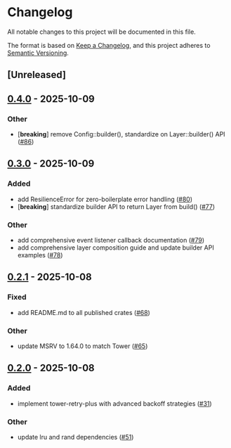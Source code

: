 # Changelog

All notable changes to this project will be documented in this file.

The format is based on [Keep a Changelog](https://keepachangelog.com/en/1.0.0/),
and this project adheres to [Semantic Versioning](https://semver.org/spec/v2.0.0.html).

## [Unreleased]

## [0.4.0](https://github.com/joshrotenberg/tower-resilience/compare/tower-resilience-retry-v0.3.0...tower-resilience-retry-v0.4.0) - 2025-10-09

### Other

- [**breaking**] remove Config::builder(), standardize on Layer::builder() API ([#86](https://github.com/joshrotenberg/tower-resilience/pull/86))

## [0.3.0](https://github.com/joshrotenberg/tower-resilience/compare/tower-resilience-retry-v0.2.1...tower-resilience-retry-v0.3.0) - 2025-10-09

### Added

- add ResilienceError for zero-boilerplate error handling ([#80](https://github.com/joshrotenberg/tower-resilience/pull/80))
- [**breaking**] standardize builder API to return Layer from build() ([#77](https://github.com/joshrotenberg/tower-resilience/pull/77))

### Other

- add comprehensive event listener callback documentation ([#79](https://github.com/joshrotenberg/tower-resilience/pull/79))
- add comprehensive layer composition guide and update builder API examples ([#78](https://github.com/joshrotenberg/tower-resilience/pull/78))

## [0.2.1](https://github.com/joshrotenberg/tower-resilience/compare/tower-resilience-retry-v0.2.0...tower-resilience-retry-v0.2.1) - 2025-10-08

### Fixed

- add README.md to all published crates ([#68](https://github.com/joshrotenberg/tower-resilience/pull/68))

### Other

- update MSRV to 1.64.0 to match Tower ([#65](https://github.com/joshrotenberg/tower-resilience/pull/65))

## [0.2.0](https://github.com/joshrotenberg/tower-resilience/compare/tower-retry-plus-v0.1.0...tower-retry-plus-v0.2.0) - 2025-10-08

### Added

- implement tower-retry-plus with advanced backoff strategies ([#31](https://github.com/joshrotenberg/tower-resilience/pull/31))

### Other

- update lru and rand dependencies ([#51](https://github.com/joshrotenberg/tower-resilience/pull/51))
